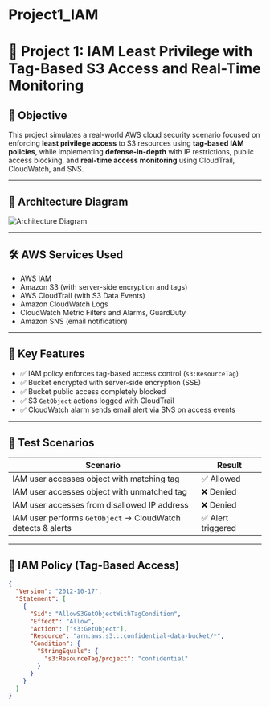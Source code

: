 # Project1_IAM

# 🔐 Project 1: IAM Least Privilege with Tag-Based S3 Access and Real-Time Monitoring

## 🎯 Objective

This project simulates a real-world AWS cloud security scenario focused on enforcing **least privilege access** to S3 resources using **tag-based IAM policies**, while implementing **defense-in-depth** with IP restrictions, public access blocking, and **real-time access monitoring** using CloudTrail, CloudWatch, and SNS.

---

## 🧱 Architecture Diagram

![Architecture Diagram](./architecture-diagram.png)

---

## 🛠️ AWS Services Used

- AWS IAM  
- Amazon S3 (with server-side encryption and tags)  
- AWS CloudTrail (with S3 Data Events)  
- Amazon CloudWatch Logs  
- CloudWatch Metric Filters and Alarms, GuardDuty
- Amazon SNS (email notification)

---

## 🔑 Key Features

- ✅ IAM policy enforces tag-based access control (`s3:ResourceTag`)
- ✅ Bucket encrypted with server-side encryption (SSE)
- ✅ Bucket public access completely blocked
- ✅ S3 `GetObject` actions logged with CloudTrail
- ✅ CloudWatch alarm sends email alert via SNS on access events

---

## 🧪 Test Scenarios

| Scenario | Result |
|----------|--------|
| IAM user accesses object with matching tag | ✅ Allowed |
| IAM user accesses object with unmatched tag | ❌ Denied |
| IAM user accesses from disallowed IP address | ❌ Denied |
| IAM user performs `GetObject` → CloudWatch detects & alerts | ✅ Alert triggered |

---

## 📜 IAM Policy (Tag-Based Access)

```json
{
  "Version": "2012-10-17",
  "Statement": [
    {
      "Sid": "AllowS3GetObjectWithTagCondition",
      "Effect": "Allow",
      "Action": ["s3:GetObject"],
      "Resource": "arn:aws:s3:::confidential-data-bucket/*",
      "Condition": {
        "StringEquals": {
          "s3:ResourceTag/project": "confidential"
        }
      }
    }
  ]
}
